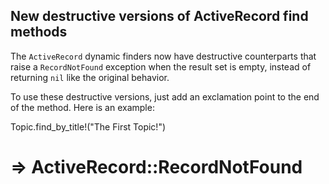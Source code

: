 ## New destructive versions of ActiveRecord find methods

The `ActiveRecord` dynamic finders now have destructive counterparts that raise a `RecordNotFound` exception when the result set is empty, instead of returning `nil` like the original behavior.

To use these destructive versions, just add an exclamation point to the end of the method. Here is an example:

Topic.find_by_title!("The First Topic!")
# => ActiveRecord::RecordNotFound
